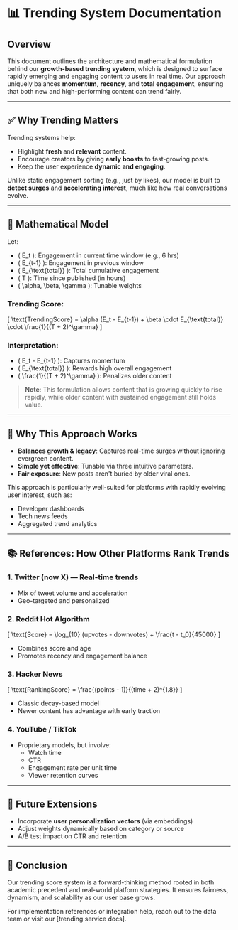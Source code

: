 # 📊 Trending System Documentation

## Overview
This document outlines the architecture and mathematical formulation behind our **growth-based trending system**, which is designed to surface rapidly emerging and engaging content to users in real time. Our approach uniquely balances **momentum**, **recency**, and **total engagement**, ensuring that both new and high-performing content can trend fairly.

---

## ✅ Why Trending Matters
Trending systems help:
- Highlight **fresh** and **relevant** content.
- Encourage creators by giving **early boosts** to fast-growing posts.
- Keep the user experience **dynamic and engaging**.

Unlike static engagement sorting (e.g., just by likes), our model is built to **detect surges** and **accelerating interest**, much like how real conversations evolve.

---

## 🔬 Mathematical Model

Let:
- \( E_t \): Engagement in current time window (e.g., 6 hrs)
- \( E_{t-1} \): Engagement in previous window
- \( E_{\text{total}} \): Total cumulative engagement
- \( T \): Time since published (in hours)
- \( \alpha, \beta, \gamma \): Tunable weights

### Trending Score:
\[
\text{TrendingScore} = \alpha (E_t - E_{t-1}) + \beta \cdot E_{\text{total}} \cdot \frac{1}{(T + 2)^\gamma}
\]

### Interpretation:
- \( E_t - E_{t-1} \): Captures momentum
- \( E_{\text{total}} \): Rewards high overall engagement
- \( \frac{1}{(T + 2)^\gamma} \): Penalizes older content

> **Note**: This formulation allows content that is growing quickly to rise rapidly, while older content with sustained engagement still holds value.

---

## 🧠 Why This Approach Works
- **Balances growth & legacy**: Captures real-time surges without ignoring evergreen content.
- **Simple yet effective**: Tunable via three intuitive parameters.
- **Fair exposure**: New posts aren't buried by older viral ones.

This approach is particularly well-suited for platforms with rapidly evolving user interest, such as:
- Developer dashboards
- Tech news feeds
- Aggregated trend analytics

---

## 📚 References: How Other Platforms Rank Trends

### 1. **Twitter (now X)** — Real-time trends
- Mix of tweet volume and acceleration
- Geo-targeted and personalized

### 2. **Reddit Hot Algorithm**
\[
\text{Score} = \log_{10} (upvotes - downvotes) + \frac{t - t_0}{45000}
\]
- Combines score and age
- Promotes recency and engagement balance

### 3. **Hacker News**
\[
\text{RankingScore} = \frac{(points - 1)}{(time + 2)^{1.8}}
\]
- Classic decay-based model
- Newer content has advantage with early traction

### 4. **YouTube / TikTok**
- Proprietary models, but involve:
  - Watch time
  - CTR
  - Engagement rate per unit time
  - Viewer retention curves

---

## 🧪 Future Extensions
- Incorporate **user personalization vectors** (via embeddings)
- Adjust weights dynamically based on category or source
- A/B test impact on CTR and retention

---

## 🔁 Conclusion
Our trending score system is a forward-thinking method rooted in both academic precedent and real-world platform strategies. It ensures fairness, dynamism, and scalability as our user base grows.

For implementation references or integration help, reach out to the data team or visit our [trending service docs].


